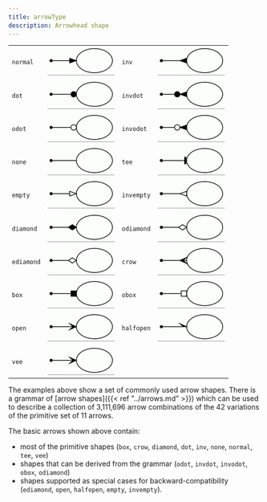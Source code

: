 ```yaml
---
title: arrowType
description: Arrowhead shape
---
```

<TABLE>
  <TR>
    <TD><code>normal</code></TD>
    <TD><IMG SRC="/doc/info/a_normal.gif"></TD>
    <TD><code>inv</code></TD>
    <TD><IMG SRC="/doc/info/a_inv.gif"></TD>
  </TR>
  <TR>
    <TD><code>dot</code></TD>
    <TD><IMG SRC="/doc/info/a_dot.gif"></TD>
    <TD><code>invdot</code></TD>
    <TD><IMG SRC="/doc/info/a_invdot.gif"></TD>
  </TR>
  <TR>
    <TD><code>odot</code></TD>
    <TD><IMG SRC="/doc/info/a_odot.gif"></TD>
    <TD><code>invodot</code></TD>
    <TD><IMG SRC="/doc/info/a_invodot.gif"></TD>
  </TR>
  <TR>
    <TD><code>none</code></TD>
    <TD><IMG SRC="/doc/info/a_none.gif"></TD>
    <TD><code>tee</code></TD>
    <TD><IMG SRC="/doc/info/a_tee.gif"></TD>
  </TR>
  <TR>
    <TD><code>empty</code></TD>
    <TD><IMG SRC="/doc/info/a_empty.gif"></TD>
    <TD><code>invempty</code></TD>
    <TD><IMG SRC="/doc/info/a_invempty.gif"></TD>
  </TR>
  <TR>
    <TD><code>diamond</code></TD>
    <TD><IMG SRC="/doc/info/a_diamond.gif"></TD>
    <TD><code>odiamond</code></TD>
    <TD><IMG SRC="/doc/info/a_odiamond.gif"></TD>
  </TR>
  <TR>
    <TD><code>ediamond</code></TD>
    <TD><IMG SRC="/doc/info/a_ediamond.gif"></TD>
    <TD><code>crow</code></TD>
    <TD><IMG SRC="/doc/info/a_crow.gif"></TD>
  </TR>
  <TR>
    <TD><code>box</code></TD>
    <TD><IMG SRC="/doc/info/a_box.gif"></TD>
    <TD><code>obox</code></TD>
    <TD><IMG SRC="/doc/info/a_obox.gif"></TD>
  </TR>
  <TR>
    <TD><code>open</code></TD>
    <TD><IMG SRC="/doc/info/a_open.gif"></TD>
    <TD><code>halfopen</code></TD>
    <TD><IMG SRC="/doc/info/a_halfopen.gif"></TD>
  </TR>
  <TR>
    <TD><code>vee</code></TD>
    <TD><IMG SRC="/doc/info/a_open.gif"></TD>
  </TR>
</TABLE>

The examples above show a set of commonly used arrow shapes.
There is a grammar of [arrow shapes]({{< ref "../arrows.md" >}})
which can be used to describe a collection of 3,111,696 arrow combinations of the 
42 variations of the primitive set of 11 arrows.

The basic arrows shown
above contain:

* most of the primitive shapes (`box`, `crow`, `diamond`, `dot`, `inv`, `none`, `normal`, `tee`, `vee`)
* shapes that can be derived from the grammar (`odot`, `invdot`, `invodot`, `obox`, `odiamond`)
* shapes supported as special cases for backward-compatibility (`ediamond`, `open`, `halfopen`, `empty`, `invempty`).
